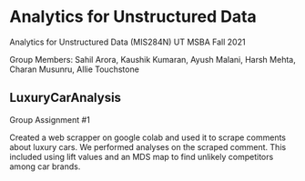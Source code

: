 # Analytics for Unstructured Data
Analytics for Unstructured Data (MIS284N) UT MSBA Fall 2021

Group Members: Sahil Arora, Kaushik Kumaran, Ayush Malani, Harsh Mehta, Charan Musunru, Allie Touchstone   

## LuxuryCarAnalysis
Group Assignment #1

Created a web scrapper on google colab and used it to scrape comments about luxury cars. 
We performed analyses on the scraped comment. This included using lift values and an MDS map to find unlikely competitors among car brands.
